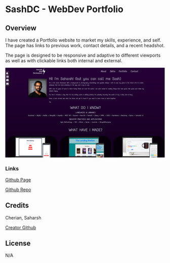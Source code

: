 #  SashDC - WebDev Portfolio

## Overview

I have created a Portfolio website to market my skills, experience, and self. The page has links to previous work, contact details, and a recent headshot.

The page is designed to be responsive and adaptive to different viewports as well as with clickable links both internal and external.



![Screenshot of full working page](./src/assets/images/site-screenshot.jpg "Portfolio Page Screenshot")

### Links

 [Github Page](https://sashdc.github.io/sash-portfolio/)

 [Github Repo](https://github.com/sashdc/sash-portfolio)

 ## Credits

Cherian, Saharsh


[Creator Github](https://github.com/sashdc)

## License

N/A
    